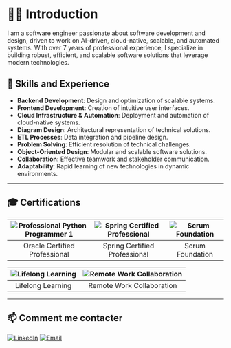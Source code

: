 # 👨‍💻 Introduction

I am a software engineer passionate about software development and design, driven to work on AI-driven, cloud-native, scalable, and automated systems. With over 7 years of professional experience, I specialize in building robust, efficient, and scalable software solutions that leverage modern technologies.

## 🌟 Skills and Experience

- **Backend Development**: Design and optimization of scalable systems.
- **Frontend Development**: Creation of intuitive user interfaces.
- **Cloud Infrastructure & Automation**: Deployment and automation of cloud-native systems.
- **Diagram Design**: Architectural representation of technical solutions.
- **ETL Processes**: Data integration and pipeline design.
- **Problem Solving**: Efficient resolution of technical challenges.
- **Object-Oriented Design**: Modular and scalable software solutions.
- **Collaboration**: Effective teamwork and stakeholder communication.
- **Adaptability**: Rapid learning of new technologies in dynamic environments.

---

## 🎓 Certifications

| ![Professional Python Programmer 1](https://images.credly.com/images/37e26478-d80c-43e8-80eb-ec492f3a26c1/image.png) | ![Spring Certified Professional](https://lien_image_certification_2.png) | ![Scrum Foundation](https://lien_image_certification_3.png) |
|:-------------------------------------------------------------------------:|:------------------------------------------------------------------------:|:----------------------------------------------------------:|
| Oracle Certified Professional                                            | Spring Certified Professional                                            | Scrum Foundation                                           |

| ![Lifelong Learning](https://lien_image_certification_4.png) | ![Remote Work Collaboration](https://lien_image_certification_5.png) |
|:----------------------------------------------------------:|:--------------------------------------------------------------------:|
| Lifelong Learning                                           | Remote Work Collaboration                                            |

---

## 📫 Comment me contacter

[![LinkedIn](https://img.shields.io/badge/-LinkedIn-0077B5?style=flat-square&logo=LinkedIn&logoColor=white)](lien_vers_votre_linkedin)
[![Email](https://img.shields.io/badge/-Email-D14836?style=flat-square&logo=Gmail&logoColor=white)](mailto:votre_email@gmail.com)

